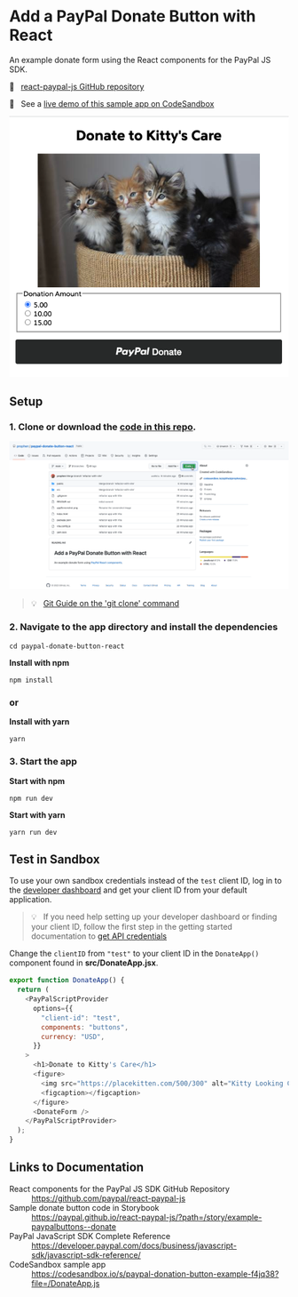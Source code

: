 # Add a PayPal Donate Button with React

An example donate form using the React components for the PayPal JS SDK.

🔗 &nbsp; [react-paypal-js GitHub repository](https://github.com/paypal/react-paypal-js)

🔗 &nbsp; See a [live demo of this sample app on CodeSandbox](https://codesandbox.io/s/paypal-donation-button-example-f4jq38?file=/DonateApp.js)

![App Donate form screenshot](public/app-screenshot.png)

## Setup

### 1. Clone or download the [code in this repo](https://github.com/prophen/paypal-donate-button-react).

![animation showing where to clone or download the code](public/clone-or-download.gif)

> 💡 &nbsp; [Git Guide on the 'git clone' command](https://github.com/git-guides/git-clone)

### 2. Navigate to the app directory and install the dependencies

```
cd paypal-donate-button-react
```

**Install with npm**

```
npm install
```

### or

**Install with yarn**

```
yarn
```

### 3. Start the app

**Start with npm**

```
npm run dev
```

**Start with yarn**

```
yarn run dev
```

## Test in Sandbox

To use your own sandbox credentials instead of the `test` client ID, log in to the [developer dashboard](https://www.paypal.com/signin?returnUri=https%3A%2F%2Fdeveloper.paypal.com%2Fdeveloper%2Fapplications) and get your client ID from your default application.

> 💡 &nbsp; If you need help setting up your developer dashboard or finding your client ID, follow the first step in the getting started documentation to [get API credentials](https://developer.paypal.com/docs/business/get-started/#get-api-credentials)

Change the `clientID` from `"test"` to your client ID in the `DonateApp()` component found in **src/DonateApp.jsx**.

```javascript
export function DonateApp() {
  return (
    <PayPalScriptProvider
      options={{
        "client-id": "test",
        components: "buttons",
        currency: "USD",
      }}
    >
      <h1>Donate to Kitty's Care</h1>
      <figure>
        <img src="https://placekitten.com/500/300" alt="Kitty Looking Cute" />
        <figcaption></figcaption>
      </figure>
      <DonateForm />
    </PayPalScriptProvider>
  );
}
```

## Links to Documentation

<dl>
  <dt>React components for the PayPal JS SDK GitHub Repository</dt>
  <dd><a href="https://github.com/paypal/react-paypal-js">https://github.com/paypal/react-paypal-js</a></dd>
  <dt>Sample donate button code in Storybook</dt>
  <dd><a href="https://paypal.github.io/react-paypal-js/?path=/story/example-paypalbuttons--donate">https://paypal.github.io/react-paypal-js/?path=/story/example-paypalbuttons--donate</a></dd>
  <dt>PayPal JavaScript SDK Complete Reference</dt>
  <dd><a href="https://developer.paypal.com/docs/business/javascript-sdk/javascript-sdk-reference/">https://developer.paypal.com/docs/business/javascript-sdk/javascript-sdk-reference/</a></dd>
  <dt>CodeSandbox sample app</dt>
  <dd><a href="https://codesandbox.io/s/paypal-donation-button-example-f4jq38?file=/DonateApp.js">https://codesandbox.io/s/paypal-donation-button-example-f4jq38?file=/DonateApp.js</a></dd>
</dl>
